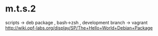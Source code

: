 m.t.s.2
=======

scripts -> deb package ,  bash->zsh , development branch -> vagrant
http://wiki.opf-labs.org/display/SP/The+Hello+World+Debian+Package
